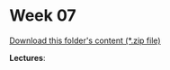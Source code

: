 # Week 07

[Download this folder's content (*.zip file)](https://github.com/braedynl/CSE232/raw/main/.assets/downloads/week07.zip)

**Lectures**: 
